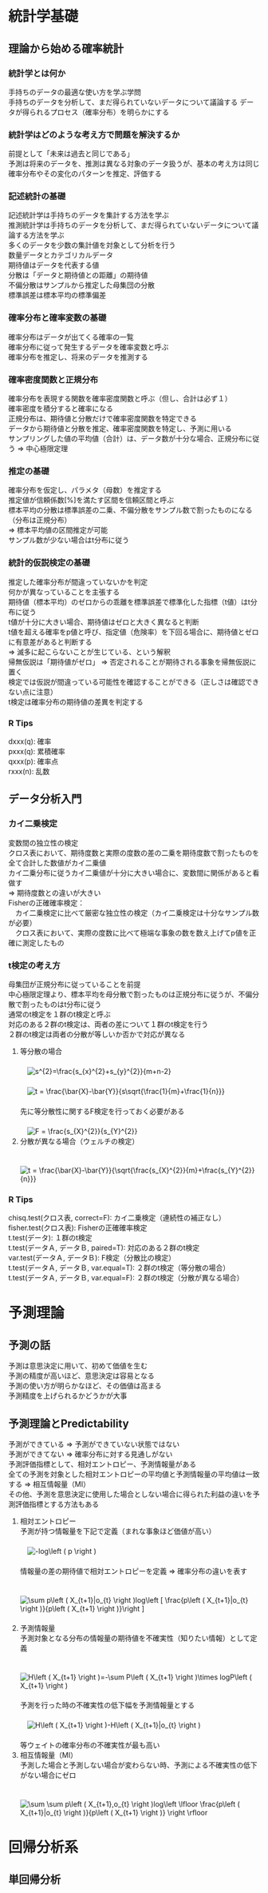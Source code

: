 # 統計学基礎  

## 理論から始める確率統計  

### 統計学とは何か  
手持ちのデータの最適な使い方を学ぶ学問  
手持ちのデータを分析して、まだ得られていないデータについて議論する 
データが得られるプロセス（確率分布）を明らかにする  

### 統計学はどのような考え方で問題を解決するか  
前提として「未来は過去と同じである」  
予測は将来のデータを、推測は異なる対象のデータ扱うが、基本の考え方は同じ  
確率分布やその変化のパターンを推定、評価する  

### 記述統計の基礎  
記述統計学は手持ちのデータを集計する方法を学ぶ  
推測統計学は手持ちのデータを分析して、まだ得られていないデータについて議論する方法を学ぶ  
多くのデータを少数の集計値を対象として分析を行う  
数量データとカテゴリカルデータ  
期待値はデータを代表する値  
分散は「データと期待値との距離」の期待値  
不偏分散はサンプルから推定した母集団の分散  
標準誤差は標本平均の標準偏差  

### 確率分布と確率変数の基礎  
確率分布はデータが出てくる確率の一覧  
確率分布に従って発生するデータを確率変数と呼ぶ  
確率分布を推定し、将来のデータを推測する  

### 確率密度関数と正規分布  
確率分布を表現する関数を確率密度関数と呼ぶ（但し、合計は必ず１）  
確率密度を積分すると確率になる  
正規分布は、期待値と分散だけで確率密度関数を特定できる  
データから期待値と分散を推定、確率密度関数を特定し、予測に用いる  
サンプリングした値の平均値（合計）は、データ数が十分な場合、正規分布に従う ⇒ 中心極限定理  

### 推定の基礎  
確率分布を仮定し、パラメタ（母数）を推定する  
推定値が信頼係数[%]を満たす区間を信頼区間と呼ぶ  
標本平均の分散は標準誤差の二乗、不偏分散をサンプル数で割ったものになる（分布は正規分布）  
⇒ 標本平均値の区間推定が可能  
サンプル数が少ない場合はt分布に従う  

### 統計的仮説検定の基礎  
推定した確率分布が間違っていないかを判定  
何かが異なっていることを主張する  
期待値（標本平均）のゼロからの乖離を標準誤差で標準化した指標（t値）はt分布に従う  
t値が十分に大きい場合、期待値はゼロと大きく異なると判断  
t値を超える確率をp値と呼び、指定値（危険率）を下回る場合に、期待値とゼロに有意差があると判断する  
⇒ 滅多に起こらないことが生じている、という解釈  
帰無仮説は「期待値がゼロ」 ⇒ 否定されることが期待される事象を帰無仮説に置く  
検定では仮説が間違っている可能性を確認することができる（正しさは確認できない点に注意）  
t検定は確率分布の期待値の差異を判定する  

### R Tips  
dxxx(q): 確率  
pxxx(q): 累積確率  
qxxx(p): 確率点  
rxxx(n): 乱数  

## データ分析入門  

### カイ二乗検定  
変数間の独立性の検定  
クロス表において、期待度数と実際の度数の差の二乗を期待度数で割ったものを全て合計した数値がカイ二乗値  
カイ二乗分布に従うカイ二乗値が十分に大きい場合に、変数間に関係があると看做す  
⇒ 期待度数との違いが大きい  
Fisherの正確確率検定：  
　カイ二乗検定に比べて厳密な独立性の検定（カイ二乗検定は十分なサンプル数が必要）  
　クロス表において、実際の度数に比べて極端な事象の数を数え上げてp値を正確に測定したもの  

### t検定の考え方  
母集団が正規分布に従っていることを前提  
中心極限定理より、標本平均を母分散で割ったものは正規分布に従うが、不偏分散で割ったものはt分布に従う  
通常のt検定を１群のt検定と呼ぶ  
対応のある２群のt検定は、両者の差について１群のt検定を行う  
２群のt検定は両者の分散が等しいか否かで対応が異なる  
1. 等分散の場合  
　  
　<img src="https://latex.codecogs.com/gif.latex?s^{2}=\frac{s_{X}^{2}&plus;s_{Y}^{2}}{m&plus;n-2}" title="s^{2}=\frac{s_{x}^{2}+s_{y}^{2}}{m+n-2}" />  
　  
　<img src="https://latex.codecogs.com/gif.latex?t&space;=&space;\frac{\bar{X}-\bar{Y}}{s\sqrt{\frac{1}{m}&plus;\frac{1}{n}}}" title="t = \frac{\bar{X}-\bar{Y}}{s\sqrt{\frac{1}{m}+\frac{1}{n}}}" />  
　  
先に等分散性に関するF検定を行っておく必要がある  
　  
　<img src="https://latex.codecogs.com/gif.latex?F&space;=&space;\frac{s_{X}^{2}}{s_{Y}^{2}}" title="F = \frac{s_{X}^{2}}{s_{Y}^{2}}" />  
1. 分散が異なる場合（ウェルチの検定）  
　  
　<img src="https://latex.codecogs.com/gif.latex?t&space;=&space;\frac{\bar{X}-\bar{Y}}{\sqrt{\frac{s_{X}^{2}}{m}&plus;\frac{s_{Y}^{2}}{n}}}" title="t = \frac{\bar{X}-\bar{Y}}{\sqrt{\frac{s_{X}^{2}}{m}+\frac{s_{Y}^{2}}{n}}}" />

### R Tips  
chisq.test(クロス表, correct=F): カイ二乗検定（連続性の補正なし）  
fisher.test(クロス表): Fisherの正確確率検定  
t.test(データ): １群のt検定  
t.test(データＡ, データＢ, paired=T): 対応のある２群のt検定  
var.test(データＡ, データＢ): F検定（分散比の検定）  
t.test(データＡ, データＢ, var.equal=T): ２群のt検定（等分散の場合）  
t.test(データＡ, データＢ, var.equal=F): ２群のt検定（分散が異なる場合）  







# 予測理論  

## 予測の話  
予測は意思決定に用いて、初めて価値を生む  
予測の精度が高いほど、意思決定は容易となる  
予測の使い方が明らかなほど、その価値は高まる  
予測精度を上げられるかどうかが大事  

## 予測理論とPredictability  
予測ができている ⇒ 予測ができていない状態ではない  
予測ができてない ⇒ 確率分布に対する見通しがない  
予測評価指標として、相対エントロピー、予測情報量がある  
全ての予測を対象とした相対エントロピーの平均値と予測情報量の平均値は一致する ⇒ 相互情報量（MI）  
その他、予測を意思決定に使用した場合としない場合に得られた利益の違いを予測評価指標とする方法もある  
1. 相対エントロピー  
予測が持つ情報量を下記で定義（まれな事象ほど価値が高い）  
　  
　<img src="https://latex.codecogs.com/gif.latex?-log\left&space;(&space;p&space;\right&space;)" title="-log\left ( p \right )"/>  
　  
情報量の差の期待値で相対エントロピーを定義 ⇒ 確率分布の違いを表す  
　  
　<img src="https://latex.codecogs.com/gif.latex?\sum&space;p\left&space;(&space;X_{t&plus;1}|o_{t}&space;\right&space;)log\left&space;[&space;\frac{p\left&space;(&space;X_{t&plus;1}|o_{t}&space;\right&space;)}{p\left&space;(&space;X_{t&plus;1}&space;\right&space;)}\right&space;]" title="\sum p\left ( X_{t+1}|o_{t} \right )log\left [ \frac{p\left ( X_{t+1}|o_{t} \right )}{p\left ( X_{t+1} \right )}\right ]" />  
　  
1. 予測情報量  
予測対象となる分布の情報量の期待値を不確実性（知りたい情報）として定義  
　  
　<img src="https://latex.codecogs.com/gif.latex?H\left&space;(&space;X_{t&plus;1}&space;\right&space;)=-\sum&space;P\left&space;(&space;X_{t&plus;1}&space;\right&space;)\times&space;logP\left&space;(&space;X_{t&plus;1}&space;\right&space;)" title="H\left ( X_{t+1} \right )=-\sum P\left ( X_{t+1} \right )\times logP\left ( X_{t+1} \right )" />  
　  
予測を行った時の不確実性の低下幅を予測情報量とする  
　  
　<img src="https://latex.codecogs.com/gif.latex?H\left&space;(&space;X_{t&plus;1}&space;\right&space;)-H\left&space;(&space;X_{t&plus;1}|o_{t}&space;\right&space;)" title="H\left ( X_{t+1} \right )-H\left ( X_{t+1}|o_{t} \right )" />  
　  
等ウェイトの確率分布の不確実性が最も高い  
1. 相互情報量（MI）  
予測した場合と予測しない場合が変わらない時、予測による不確実性の低下がない場合にゼロ  
　  
　<img src="https://latex.codecogs.com/gif.latex?\sum&space;\sum&space;p\left&space;(&space;X_{t&plus;1},o_{t}&space;\right&space;)log\left&space;\lfloor&space;\frac{p\left&space;(&space;X_{t&plus;1}|o_{t}&space;\right&space;)}{p\left&space;(&space;X_{t&plus;1}&space;\right&space;)}&space;\right&space;\rfloor" title="\sum \sum p\left ( X_{t+1},o_{t} \right )log\left \lfloor \frac{p\left ( X_{t+1}|o_{t} \right )}{p\left ( X_{t+1} \right )} \right \rfloor" />  


# 回帰分析系  

## 単回帰分析  

  
  
